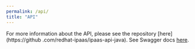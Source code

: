 ```yaml
---
permalink: /api/
title: "API"
---
```


For more information about the API, please see the repository [here](https://github
.com/redhat-ipaas/ipaas-api-java). See Swagger docs [here](http://runtime-kurt.b6ff.rh-idev.openshiftapps.com/swagger-ui/).
